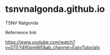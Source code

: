 # tsnvnalgonda.github.io
TSNV Nalgonda

Referrence link

https://www.youtube.com/watch?v=DTEY490qmWE&ab_channel=EasyTutorials